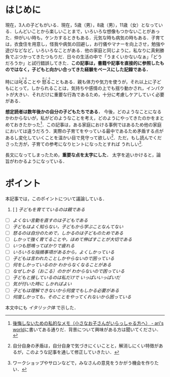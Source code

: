 <!-- Title: はじめに - 子どものしかりかた (1/7)  
Date: December 6, 2017  
Chapter: 1  
Author: @motohasi   -->

# はじめに

現在，3人の子どもがいる．現在，5歳（男），8歳（男），11歳（女）となっている．しんどいことから楽しいことまで，いろいろな想像もつかないことがあった．仲がいい時も，ケンカするときもある．元気な時も病気の時もある．子育ては，衣食住を用意し，怪我や病気の回避し，お行儀やマナーを向上させ，勉強や遊びなどなど，いろいろなことがある．他の家庭と同じように，私なりに真剣勝負でぶつかってきたつもりだ．日々の生活の中で「うまくいかないなぁ」「どうだろうか」と試行錯誤してきた．**この記事は，書籍や記事を直接的に参照したものではなく，子どもと向かい合ってきた経験をベースにした記録である．**

時には<ruby>叱る<rp>（</rp><rt>しかる</rt><rp>）</rp></ruby>ことや <ruby>怒る<rp>（</rp><rt>おこる</rt><rp>）</rp></ruby>こともある．親も体力や気力を使うが，それ以上に子どもにとって，しかられることは，気持ちや感情の上でも揺り動かされ，インパクトが大きい．それだけに重要な行為であるため，十分に考慮しケアしていく必要がある．

**想定読者は数年後かの自分の子どもたちである．** 今後，どのようなことになるかわからないが，私がどのようなことを考え，どのようにやってきたのかをまとめておきたかった[^my_will]．この記事は，ある家庭における事例ではあるため他の家庭においては違うだろう．実際の子育てをやっている最中であるため矛盾する点があるし変化していくことを温かい目で見守って欲しい[^dilemma]．ただ，もし読んでくださった方が，子育ての参考になりヒントになったとすれば うれしい[^workshop].


[^my_will]: [後悔しないための私的なメモ（小さなお子さんがいらっしゃる方へ） - ari's world](http://motohasi.hatenablog.com/entry/2017/01/18/192924)に書いてある通りだ．背景について興味がある方は聞いてください．
[^dilemma]: 自分自身の矛盾は，自分自身で気づきにくいことと，解消しにくい特徴があるが，このような記事を通して修正していきたい．
[^workshop]: ワークショップやサロンなどで，みなさんの意見をうかがう機会を作りたい．

長文になってしまったため，**重要な点を太字にした．** 太字を追いかけると，論旨がわかるようになっている．


# ポイント
本記事では，このポイントについて議論している．

1. [ ] *子どもを育てているのは親である*
- [ ] *よくない言動を直すのは子どもである*
- [ ] *子どもはよく知らない，子どもから学ぶことなんてない*
- [ ] *怒るのは自分のためで，しかるのは子どものためである*
- [ ] *しかって強く育てることや，ほめて伸ばすことが大切である*
- [ ] *いつも怒鳴ってばかりで疲れる*
- [ ] *いろいろな指摘事項があるから，よくしかっている*
- [ ] *子どもは言われたことしかやらないので困っている*
- [ ] *何をしかっているのか わからなくなることがある*
- [ ] *なぜしかる（おこる）のかが わからないので困っている*
- [ ] *子どもと接しているのは私だけで いっぱいいっぱいだ*
- [ ] *気が付いた時に しかればよい*
- [ ] *子どもは理解できないから何度でもしかる必要がある*
- [ ] *何度しかっても，そのことをやってくれないから困っている*

本文中にも *イタリック体* で示した．

<!-- ![20110326145438.jpg](20110326145438.jpg) -->
<!-- [f:id:masanari:20110326145438j:plain]

**次の記事は [子育てとしかることと怒ること（定義）](http://motohasi.hatenablog.com/entry/2017/12/26/044657)だよ．**


// # 記事一覧

1. [はじめに - 子どものしかりかた (1/7)](http://motohasi.hatenablog.com/entry/2017/12/26/044424)
2. [子育てとしかることと怒ること（定義） - 子どものしかりかた (2/7)](http://motohasi.hatenablog.com/entry/2017/12/26/044657)
3. [子どもは しかって強く育てるのか，ほめて伸ばすのか，子育ての心がけ（欺瞞と正直） - 子どものしかりかた (3/7)](http://motohasi.hatenablog.com/entry/2017/12/10/231241)
4. [どのぐらいしかるのか（頻度と度合い） - 子どものしかりかた (4/7)](http://motohasi.hatenablog.com/entry/2017/12/26/050125)
5. [子どもが自分で行動するために判断基準を作ろう - 子どものしかりかた (5/7)](http://motohasi.hatenablog.com/entry/2017/12/14/171005)
6. [なぜしかるのか，どのようにしかるのか - 子どものしかりかた (6/7)](http://motohasi.hatenablog.com/entry/2017/12/26/051025)
7. [おわりに - 子どものしかりかた (7/7)](http://motohasi.hatenablog.com/entry/2017/12/26/051217)


読んでくださり，ありがとうございました．よろしければシェアや いいねをお願いします． -->
